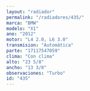 ```yaml
---
layout: "radiador"
permalink: "/radiadores/435/"
marca: "BMW"
modelo: "X1"
ano: "2012"
motor: "L4 2.0, L6 3.0"
transmision: "Automática"
parte: "17117547059"
clima: "Con clima"
alto: "23 5/8"
ancho: "13 3/8"
observaciones: "Turbo"
id: "435"
---
```


